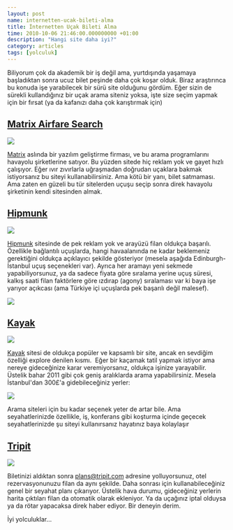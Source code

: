 ```yaml
--- 
layout: post 
name: internetten-ucak-bileti-alma 
title: İnternetten Uçak Bileti Alma 
time: 2010-10-06 21:46:00.000000000 +01:00 
description: "Hangi site daha iyi?"
category: articles
tags: [yolculuk]
--- 
```


Biliyorum çok da akademik bir iş değil ama, yurtdışında yaşamaya başladıktan sonra ucuz bilet peşinde daha çok koşar olduk. Biraz araştırınca bu konuda işe yarabilecek bir sürü site olduğunu gördüm.
Eğer sizin de sürekli kullandığınız bir uçak arama siteniz yoksa, işte size seçim yapmak için bir fırsat (ya da kafanızı daha çok karıştırmak için)

## [Matrix Airfare Search](http://matrix.itasoftware.com)

[![]({{site.url}}/images/ita_matrix.jpg)](http://matrix.itasoftware.com/)

[Matrix](http://matrix.itasoftware.com) aslında bir yazılım geliştirme firması, ve bu arama programlarını havayolu şirketlerine satıyor. Bu yüzden sitede hiç reklam yok ve gayet hızlı çalışıyor. Eğer ıvır zıvırlarla uğraşmadan doğrudan uçaklara bakmak istiyorsanız bu siteyi kullanabilirsiniz. Ama kötü bir yanı, bilet satmaması. Ama zaten en güzeli bu tür sitelerden uçuşu seçip sonra direk havayolu şirketinin kendi sitesinden almak.

## [Hipmunk](http://www.hipmunk.com/)

[![]({{site.url}}/images/hipmunk.png)](http://www.hipmunk.com/)

[Hipmunk](http://www.hipmunk.com/) sitesinde de pek reklam yok ve arayüzü filan oldukça başarılı. Özellikle bağlantılı uçuşlarda, hangi havaalanında ne kadar beklemeniz gerektiğini oldukça açıklayıcı şekilde gösteriyor (mesela aşağıda Edinburgh-İstanbul uçuş seçenekleri var). Ayrıca her aramayı yeni sekmede yapabiliyorsunuz, ya da sadece fiyata göre sıralama yerine uçuş süresi, kalkış saati filan faktörlere göre ızdırap (agony) sıralaması var ki baya işe yarıyor açıkcası (ama Türkiye içi uçuşlarda pek başarılı değil malesef).

[![]({{site.url}}/images/hipmunk_screen.png)]()

## [Kayak](http://www.kayak.com/)

[![]({{site.url}}/images/kayak_logo.jpg)](http://www.kayak.com/)

[Kayak](http://www.kayak.com/) sitesi de oldukça popüler ve kapsamlı bir site, ancak en sevdiğim özelliği explore denilen kısmı.  Eğer bir kaçamak tatil yapmak istiyor ama nereye gideceğinize karar veremiyorsanız, oldukça işinize yarayabilir. Üstelik bahar 2011 gibi çok geniş aralıklarda arama yapabilirsiniz. Mesela İstanbul'dan 300£'a gidebileceğiniz yerler:

[![]({{site.url}}/images/kayak_screen.png)]({{site.url}}/images/kayak_screen.png)

Arama siteleri için bu kadar seçenek yeter de artar bile. Ama seyahatlerinizde özellikle, iş, konferans gibi koşturma içinde geçecek seyahatlerinizde şu siteyi kullanırsanız hayatınız baya kolaylaşır

## [Tripit](http://www.tripit.com/)

[![](http://www.tripit.com/images/header/logo.png)](http://www.tripit.com/)

Biletinizi aldıktan sonra plans@tripit.com adresine yolluyorsunuz, otel rezervasyonunuzu filan da aynı şekilde. Daha sonrası için kullanabileceğiniz genel bir seyahat planı çıkarıyor. Üstelik hava durumu, gideceğiniz yerlerin harita çıktıları filan da otomatik olarak ekleniyor. Ya da uçağınız iptal olduysa ya da rötar yapacaksa direk haber ediyor. Bir deneyin derim.

İyi yolculuklar...
